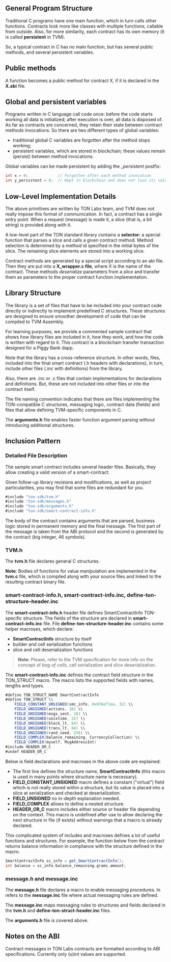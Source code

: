 ## General Program Structure

Traditional C programs have one main function, which in turn calls other functions. Contracts look more like classes with multiple functions, callable from outside. Also, for more similarity, each contract has its own memory (it is called **persistent** in TVM).

So, a typical contract in C has no main function, but has several public methods, and several persistent variables.

## Public methods

A function becomes a public method for contract X, if it is declared in the **X.abi** file.

## Global and persistent variables

Programs written in C language call code once: before the code starts working all data is initialized; after execution is over, all data is disposed of. As far as contracts are concerned, they retain their state between contract methods invocations. So there are two different types of global variables:

- traditional global C variables are forgotten after the method stops working;
- persistent variables, which are stored in blockchain; these values remain (persist) between method invocations.

Global variables can be made persistent by adding the *_persistent* postfix:

```Scala
int x = 0;             // Forgotten after each method invocation
int y_persistent = 0;  // Kept in blockchain and does not lose its value
```

## Low-Level Implementation Details

The above primitives are written by TON Labs team, and TVM does not really impose this format of communication. In fact, a contract has a single entry point. When a request (message) is made it, a slice (that is, a bit string) is provided along with it.

A low-level part of the TON standard library contains a **selector:** a special function that parses a slice and calls a given contract method. Method selection is determined by a method id specified in the initial bytes of the slice. The remaining slice elements are stored into a working slice.

Contract methods are generated by a special script according to an abi file. Then they are put into a **X_wrapper.c file**, where X is the name of the contract. These methods *deserialize* parameters from a *slice* and transfer them as parameters to the proper contract function implementation.

## Library Structure

The library is a set of files that have to be included into your contract code directly or indirectly to implement predefined C structures. These structures are designed to ensure smoother development of code that can be compiled to TVM Assembly.

For learning purposes, we provide a commented sample contract that shows how library files are included in it, how they work, and how the code is written with regard to it. This contract is a blockchain transfer transaction designed for a Piggy Bank dapp.

Note that the library has a cross-reference structure. In other words, files, included into the final smart contract (.h headers with declarations), in turn, include other files (.inc with definitions) from the library.

Also, there are .inc or .c files that contain implementations for declarations and definitions. But, these are not included into other files or into the contract itself.

The file naming convention indicates that there are files implementing the TON-compatible C structures, messaging logic, contract data (fields) and files that allow defining TVM-specific components in C.

The **arguments.h** file enables faster function argument parsing without introducing additional structures.

## Inclusion Pattern

### Detailed File Description

The sample smart contract includes several header files. Basically, they allow creating a valid version of a smart-contract.

Given follow-up library revisions and modifications, as well as project particularities, you may find that some files are redundant for you.

```Scala
#include "ton-sdk/tvm.h"
#include "ton-sdk/messages.h"
#include "ton-sdk/arguments.h"
#include "ton-sdk/smart-contract-info.h"
```

The body of the contract contains arguments that are parsed, business logic stored in permanent memory and the final message. The first part of the message is taken from the ABI protocol and the second is generated by the contract (big integer, 46 symbols).

### TVM.h

The **tvm.h** file declares general C structures.

**Note**: Bodies of functions for value manipulation are implemented in the **tvm.c** file, which is compiled along with your source files and linked to the resulting contract binary file.

### smart-contract-info.h, smart-contract-info.inc, define-ton-structure-header.inc

The **smart-contract-info.h** header file defines SmartContractInfo TON-specific structure. The fields of the structure are declared in **smart-contract-info.inc** file. File **define-ton-structure-header.inc** contains some helper macroses, which declare:

- **SmartContractInfo** structure by itself
- builder and cell serialization functions
- slice and cell deserialization functions

> **Note**: Please, refer to the TVM specification for more info on the concept of *bag of cells*, cell serialization and slice deserialization.

The **smart-contract-info.inc** defines the contract field structure in the TON_STRUCT macro. The macro lists the supported fields with names, lengths and types.

```Scala
#define TON_STRUCT_NAME SmartContractInfo
#define TON_STRUCT \\
    FIELD_CONSTANT_UNSIGNED(smc_info, 0x076ef1ea, 32) \\
    FIELD_UNSIGNED(actions, 16) \\
    FIELD_UNSIGNED(msgs_sent, 16) \\
    FIELD_UNSIGNED(unixtime, 32) \\
    FIELD_UNSIGNED(block_lt, 64) \\
    FIELD_UNSIGNED(trans_lt, 64) \\
    FIELD_UNSIGNED(rand_seed, 256) \\
    FIELD_COMPLEX(balance_remaining, CurrencyCollection) \\
    FIELD_COMPLEX(myself, MsgAddressInt)
#include HEADER_OR_C
#undef HEADER_OR_C 
```

Below is field declarations and macroses in the above code are explained:

- The first line defines the structure name, **SmartContractInfo** (this macro is used in many points where structure name is necessary).
- **FIELD_CONSTANT_UNSIGNED** macro defines a constant ("virtual") field which is not really stored within a structure, but its value is placed into a slice at serialization and checked at deserialization.
- **FIELD_UNSIGNED** no in-depth explanation needed.
- **FIELD_COMPLEX** allows to define a nested structure.
- **HEADER_OR_C** macro includes either source or header file depending on the context. This macro is undefined after use to allow declaring the next structure in file (if exists) without warnings that a macro is already declared.

This complicated system of includes and macroses defines a lot of useful functions and structures. For example, the function below from the contract returns balance information in compliance with the structure defined in the macro.

```Scala
SmartContractInfo sc_info = get_SmartContractInfo();
int balance = sc_info.balance_remaining.grams.amount; 
```

### message.h and message.inc

The **message.h** file declares a macro to enable messaging procedures. In refers to the **message.inc** file where actual messaging rules are defined.

The **message.inc** maps messaging rules to structures and fields declared in the **tvm.h** and **define-ton-struct-header.inc** files.

The **arguments.h** file is covered above.

## Notes on the ABI 

Contract messages in TON Labs contracts are formatted according to ABI specifications. Currently only (u)int values are supported.